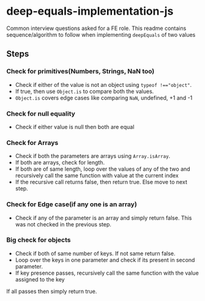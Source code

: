 # deep-equals-implementation-js
Common interview questions asked for a FE role. This readme contains sequence/algorithm to follow when implementing `deepEquals` of two values

## Steps
### Check for primitives(Numbers, Strings, NaN too)
- Check if either of the value is not an object using `typeof !=="object"`. 
- If true, then use `Object.is` to compare both the values.
- `Object.is` covers edge cases like comparing `NaN`, undefined, +1 and -1
### Check for null equality
- Check if either value is null then both are equal

### Check for Arrays
- Check if both the parameters are arrays using `Array.isArray`.
- If both are arrays, check for length.
- If both are of same length, loop over the values of any of the two and recursively call the same function with value at the current index
- If the recursive call returns false, then return true. Else move to next step.
### Check for Edge case(if any one is an array)
- Check if any of the parameter is an array and simply return false. This was not checked in the previous step.
### Big check for objects
- Check if both of same number of keys. If not same return false.
- Loop over the keys in one parameter and check if its present in second parameter.
- If key presence passes, recursively call the same function with the value assigned to the key

If all passes then simply return true.

